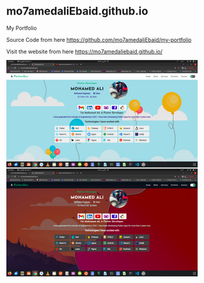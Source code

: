# mo7amedaliEbaid.github.io
My Portfolio

Source Code from here https://github.com/mo7amedaliEbaid/my-portfolio

Visit the website from here https://mo7amedaliebaid.github.io/

<p float="left">
   <img src="https://github.com/mo7amedaliEbaid/my-portfolio/blob/4285730aab78b992d810506bcec05ddf0b1b571b/screenshots/light.png" width="570" />
   <img src="https://github.com/mo7amedaliEbaid/my-portfolio/blob/4285730aab78b992d810506bcec05ddf0b1b571b/screenshots/dark.png" width="570" />
</p>

